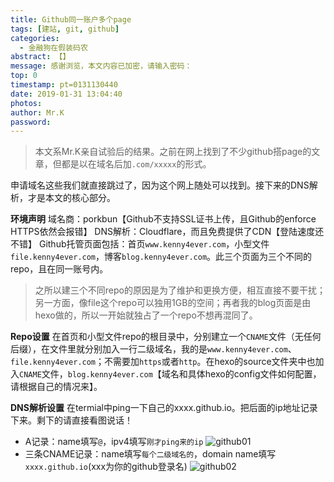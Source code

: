 ```yaml
---
title: Github同一账户多个page
tags: [建站, git, github]
categories:
  - 金融狗在假装码农
abstract: 【】
message: 感谢浏览，本文内容已加密，请输入密码：
top: 0
timestamp: pt=0131130440
date: 2019-01-31 13:04:40
photos:
author: Mr.K
password:
---
```

> 本文系Mr.K亲自试验后的结果。之前在网上找到了不少github搭page的文章，但都是以在域名后加`.com/xxxxx`的形式。

申请域名这些我们就直接跳过了，因为这个网上随处可以找到。接下来的DNS解析，才是本文的核心部分。

<!--more-->
**环境声明**
域名商：porkbun【Github不支持SSL证书上传，且Github的enforce HTTPS依然会报错】
DNS解析：Cloudflare，而且免费提供了CDN【登陆速度还不错】
Github托管页面包括：首页`www.kenny4ever.com`，小型文件`file.kenny4ever.com`，博客`blog.kenny4ever.com`。此三个页面为三个不同的repo，且在同一账号内。

> 之所以建三个不同repo的原因是为了维护和更换方便，相互直接不要干扰；另一方面，像file这个repo可以独用1GB的空间；再者我的blog页面是由hexo做的，所以一开始就独占了一个repo不想再混同了。

**Repo设置**
在首页和小型文件repo的根目录中，分别建立一个`CNAME`文件（无任何后缀），在文件里就分别加入一行二级域名，我的是`www.kenny4ever.com`、`file.kenny4ever.com`；不需要加`https`或者`http`。在hexo的source文件夹中也加入`CNAME`文件，`blog.kenny4ever.com`【域名和具体hexo的config文件如何配置，请根据自己的情况来】。

**DNS解析设置**
在termial中ping一下自己的xxxx.github.io。把后面的ip地址记录下来。剩下的请直接看图说话！
- A记录：name填写`@`，ipv4填写`刚才ping来的ip`
![github01](https://file.kmore.ml/pic/2019-01-31-Github同一账户多个page/github01.png "A记录")
- 三条CNAME记录：name填写`每个二级域名的`，domain name填写`xxxx.github.io`(xxx为你的github登录名)
![github02](https://file.kmore.ml/pic/2019-01-31-Github同一账户多个page/github02.png "3条CNAME")
